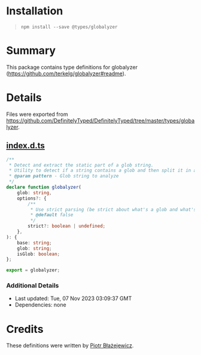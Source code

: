 # Installation
> `npm install --save @types/globalyzer`

# Summary
This package contains type definitions for globalyzer (https://github.com/terkelg/globalyzer#readme).

# Details
Files were exported from https://github.com/DefinitelyTyped/DefinitelyTyped/tree/master/types/globalyzer.
## [index.d.ts](https://github.com/DefinitelyTyped/DefinitelyTyped/tree/master/types/globalyzer/index.d.ts)
````ts
/**
 * Detect and extract the static part of a glob string.
 * Utility to detect if a string contains a glob and then split it in a glob and none-glob part.
 * @param pattern - Glob string to analyze
 */
declare function globalyzer(
    glob: string,
    options?: {
        /**
         * Use strict parsing (be strict about what's a glob and what's not)
         * @default false
         */
        strict?: boolean | undefined;
    },
): {
    base: string;
    glob: string;
    isGlob: boolean;
};

export = globalyzer;

````

### Additional Details
 * Last updated: Tue, 07 Nov 2023 03:09:37 GMT
 * Dependencies: none

# Credits
These definitions were written by [Piotr Błażejewicz](https://github.com/peterblazejewicz).
